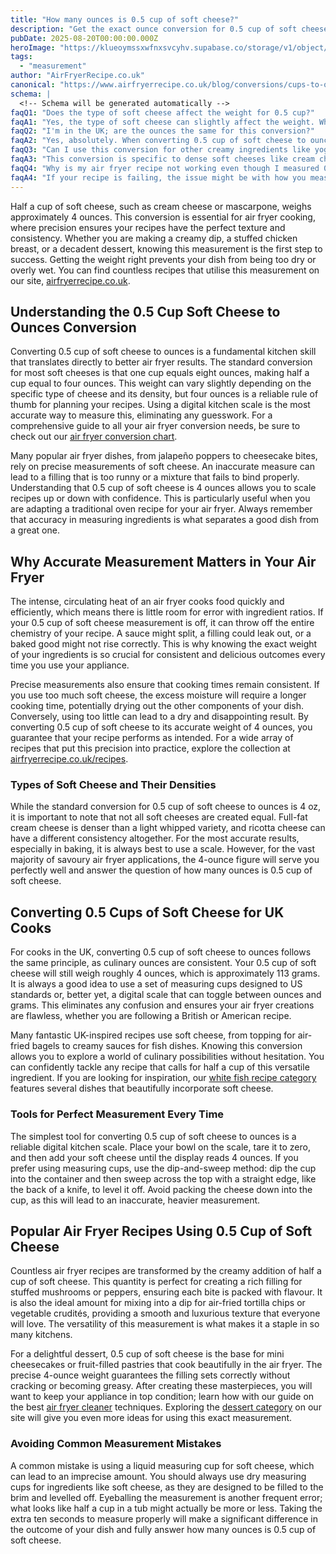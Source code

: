 ```yaml
---
title: "How many ounces is 0.5 cup of soft cheese?"
description: "Get the exact ounce conversion for 0.5 cup of soft cheese to perfect your air fryer recipes. No more guesswork, just delicious results."
pubDate: 2025-08-20T00:00:00.000Z
heroImage: "https://klueoymssxwfnxsvcyhv.supabase.co/storage/v1/object/public/Shmucket/how-many-ounces-is-half-cup-soft-cheese.webp"
tags:
  - "measurement"
author: "AirFryerRecipe.co.uk"
canonical: "https://www.airfryerrecipe.co.uk/blog/conversions/cups-to-ounces/how-many-ounces-is-half-cup-soft-cheese"
schema: |
  <!-- Schema will be generated automatically -->
faqQ1: "Does the type of soft cheese affect the weight for 0.5 cup?"
faqA1: "Yes, the type of soft cheese can slightly affect the weight. While 0.5 cup of standard block cream cheese reliably weighs about 4 ounces, a whipped or spreadable variety may be less dense and therefore weigh a little less for the same volume. For absolute precision in baking, it is always best to use a scale. For most air fryer savoury recipes, however, the 4-ounce standard is perfectly acceptable."
faqQ2: "I'm in the UK; are the ounces the same for this conversion?"
faqA2: "Yes, absolutely. When converting 0.5 cup of soft cheese to ounces, the measurement is the same in the UK as it is in the US. A culinary ounce is a unit of weight that does not change. Your half cup of soft cheese will weigh approximately 4 ounces, which is equivalent to about 113 grams. Using a digital scale that measures in both units is the most foolproof method for UK cooks."
faqQ3: "Can I use this conversion for other creamy ingredients like yogurt or sour cream?"
faqA3: "This conversion is specific to dense soft cheeses like cream cheese, mascarpone, or ricotta. While sour cream and Greek yogurt are also measured by volume, their weights can differ due to moisture content. Generally, 0.5 cup of sour cream or full-fat Greek yogurt weighs closer to 4.5 ounces. For the most accurate results, especially when substituting in a recipe, always check a specific conversion chart or use a scale."
faqQ4: "Why is my air fryer recipe not working even though I measured 0.5 cup of cheese?"
faqA4: "If your recipe is failing, the issue might be with how you measured the 0.5 cup rather than the conversion itself. Did you pack the cheese into the cup or simply scoop it? Packing it down will add extra weight and throw off the recipe's balance. The intense heat of the air fryer magnifies measurement errors. Always use the \"spoon and level\" method for soft cheese or, better yet, switch to weighing it for guaranteed accuracy."
---
```

<p>Half a cup of soft cheese, such as cream cheese or mascarpone, weighs approximately 4 ounces. This conversion is essential for air fryer cooking, where precision ensures your recipes have the perfect texture and consistency. Whether you are making a creamy dip, a stuffed chicken breast, or a decadent dessert, knowing this measurement is the first step to success. Getting the weight right prevents your dish from being too dry or overly wet. You can find countless recipes that utilise this measurement on our site, <a href=https://www.airfryerrecipe.co.uk/>airfryerrecipe.co.uk</a>.</p>

<h2>Understanding the 0.5 Cup Soft Cheese to Ounces Conversion</h2>
<p>Converting 0.5 cup of soft cheese to ounces is a fundamental kitchen skill that translates directly to better air fryer results. The standard conversion for most soft cheeses is that one cup equals eight ounces, making half a cup equal to four ounces. This weight can vary slightly depending on the specific type of cheese and its density, but four ounces is a reliable rule of thumb for planning your recipes. Using a digital kitchen scale is the most accurate way to measure this, eliminating any guesswork. For a comprehensive guide to all your air fryer conversion needs, be sure to check out our <a href=https://www.airfryerrecipe.co.uk/air-fryer-conversion-chart>air fryer conversion chart</a>.</p>
<p>Many popular air fryer dishes, from jalapeño poppers to cheesecake bites, rely on precise measurements of soft cheese. An inaccurate measure can lead to a filling that is too runny or a mixture that fails to bind properly. Understanding that 0.5 cup of soft cheese is 4 ounces allows you to scale recipes up or down with confidence. This is particularly useful when you are adapting a traditional oven recipe for your air fryer. Always remember that accuracy in measuring ingredients is what separates a good dish from a great one.</p>

<h2>Why Accurate Measurement Matters in Your Air Fryer</h2>
<p>The intense, circulating heat of an air fryer cooks food quickly and efficiently, which means there is little room for error with ingredient ratios. If your 0.5 cup of soft cheese measurement is off, it can throw off the entire chemistry of your recipe. A sauce might split, a filling could leak out, or a baked good might not rise correctly. This is why knowing the exact weight of your ingredients is so crucial for consistent and delicious outcomes every time you use your appliance.</p>
<p>Precise measurements also ensure that cooking times remain consistent. If you use too much soft cheese, the excess moisture will require a longer cooking time, potentially drying out the other components of your dish. Conversely, using too little can lead to a dry and disappointing result. By converting 0.5 cup of soft cheese to its accurate weight of 4 ounces, you guarantee that your recipe performs as intended. For a wide array of recipes that put this precision into practice, explore the collection at <a href=https://www.airfryerrecipe.co.uk/recipes>airfryerrecipe.co.uk/recipes</a>.</p>

<h3>Types of Soft Cheese and Their Densities</h3>
<p>While the standard conversion for 0.5 cup of soft cheese to ounces is 4 oz, it is important to note that not all soft cheeses are created equal. Full-fat cream cheese is denser than a light whipped variety, and ricotta cheese can have a different consistency altogether. For the most accurate results, especially in baking, it is always best to use a scale. However, for the vast majority of savoury air fryer applications, the 4-ounce figure will serve you perfectly well and answer the question of how many ounces is 0.5 cup of soft cheese.</p>

<h2>Converting 0.5 Cups of Soft Cheese for UK Cooks</h2>
<p>For cooks in the UK, converting 0.5 cup of soft cheese to ounces follows the same principle, as culinary ounces are consistent. Your 0.5 cup of soft cheese will still weigh roughly 4 ounces, which is approximately 113 grams. It is always a good idea to use a set of measuring cups designed to US standards or, better yet, a digital scale that can toggle between ounces and grams. This eliminates any confusion and ensures your air fryer creations are flawless, whether you are following a British or American recipe.</p>
<p>Many fantastic UK-inspired recipes use soft cheese, from topping for air-fried bagels to creamy sauces for fish dishes. Knowing this conversion allows you to explore a world of culinary possibilities without hesitation. You can confidently tackle any recipe that calls for half a cup of this versatile ingredient. If you are looking for inspiration, our <a href=https://www.airfryerrecipe.co.uk/recipe-category/white-fish>white fish recipe category</a> features several dishes that beautifully incorporate soft cheese.</p>

<h3>Tools for Perfect Measurement Every Time</h3>
<p>The simplest tool for converting 0.5 cup of soft cheese to ounces is a reliable digital kitchen scale. Place your bowl on the scale, tare it to zero, and then add your soft cheese until the display reads 4 ounces. If you prefer using measuring cups, use the dip-and-sweep method: dip the cup into the container and then sweep across the top with a straight edge, like the back of a knife, to level it off. Avoid packing the cheese down into the cup, as this will lead to an inaccurate, heavier measurement.</p>

<h2>Popular Air Fryer Recipes Using 0.5 Cup of Soft Cheese</h2>
<p>Countless air fryer recipes are transformed by the creamy addition of half a cup of soft cheese. This quantity is perfect for creating a rich filling for stuffed mushrooms or peppers, ensuring each bite is packed with flavour. It is also the ideal amount for mixing into a dip for air-fried tortilla chips or vegetable crudités, providing a smooth and luxurious texture that everyone will love. The versatility of this measurement is what makes it a staple in so many kitchens.</p>
<p>For a delightful dessert, 0.5 cup of soft cheese is the base for mini cheesecakes or fruit-filled pastries that cook beautifully in the air fryer. The precise 4-ounce weight guarantees the filling sets correctly without cracking or becoming greasy. After creating these masterpieces, you will want to keep your appliance in top condition; learn how with our guide on the best <a href=https://www.airfryerrecipe.co.uk/air-fryer-cleaner>air fryer cleaner</a> techniques. Exploring the <a href=https://www.airfryerrecipe.co.uk/recipe-category/dessert>dessert category</a> on our site will give you even more ideas for using this exact measurement.</p>

<h3>Avoiding Common Measurement Mistakes</h3>
<p>A common mistake is using a liquid measuring cup for soft cheese, which can lead to an imprecise amount. You should always use dry measuring cups for ingredients like soft cheese, as they are designed to be filled to the brim and levelled off. Eyeballing the measurement is another frequent error; what looks like half a cup in a tub might actually be more or less. Taking the extra ten seconds to measure properly will make a significant difference in the outcome of your dish and fully answer how many ounces is 0.5 cup of soft cheese.</p>
